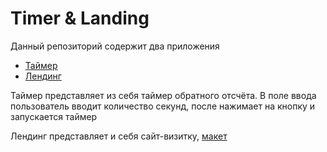 # Timer & Landing

Данный репозиторий содержит два приложения

- [Таймер](https://pro100cahya.github.io/timer-and-landing/timer/)
- [Лендинг](https://pro100cahya.github.io/timer-and-landing/landing/)

Таймер представляет из себя таймер обратного отсчёта. В поле ввода пользователь вводит количество секунд, после нажимает на кнопку и запускается таймер

Лендинг представляет и себя сайт-визитку, [макет](https://www.figma.com/file/ja6QtJ9gv2JuxSDIAClL1O/Welbex?t=cnpXstgoJUduFfNS-6)
